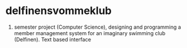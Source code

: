 # delfinensvommeklub
1. semester project (Computer Science), designing and programming a member management system for an imaginary swimming club (Delfinen). Text based interface
